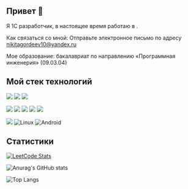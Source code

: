 ## Привет 👋
Я 1С разработчик, в настоящее время работаю в []().

Как связаться со мной: Отправьте электронное письмо по адресу [nikitagordeev10@yandex.ru](mailto:nikitagordeev10@yandex.ru)

Мое образование: бакалавриат по направлению «Программная инженерия» (09.03.04)

## Мой стек технологий

![](https://img.shields.io/badge/latex%20-%23008080.svg?&style=for-the-badge&logo=latex&logoColor=white)
![](https://img.shields.io/badge/figma%20-%23F24E1E.svg?&style=for-the-badge&logo=figma&logoColor=white)
![](https://img.shields.io/badge/adobe%20photoshop%20-%2331A8FF.svg?&style=for-the-badge&logo=adobe%20photoshop&logoColor=white)

![](https://img.shields.io/badge/git%20-%23F05033.svg?&style=for-the-badge&logo=git&logoColor=white)
![](https://img.shields.io/badge/Docker-316192?style=for-the-badge&logo=docker&logoColor=white)
![](https://img.shields.io/badge/PostgreSQL-316192?style=for-the-badge&logo=postgresql&logoColor=white)
![](https://img.shields.io/badge/python%20-%2314354C.svg?&style=for-the-badge&logo=python&logoColor=white)
![](https://img.shields.io/badge/java-%23ED8B00.svg?&style=for-the-badge&logo=java&logoColor=white)

![](https://img.shields.io/badge/Windows-0078D6?style=for-the-badge&logo=windows&logoColor=white)
![Linux](https://img.shields.io/badge/Linux-FCC624?style=for-the-badge&logo=linux&logoColor=black)
![Android](https://img.shields.io/badge/Android-3DDC84?style=for-the-badge&logo=android&logoColor=white)


## Статистики

[![LeetCode Stats](https://leetcode.card.workers.dev/nikitagordeev10?theme=dark&font=baloo&extension=null)](https://leetcode.com/u/nikitagordeev10/)

![Anurag's GitHub stats](https://github-readme-stats.vercel.app/api?username=nikitagordeev10&show_icons=true&theme=dark)

![Top Langs](https://github-readme-stats.vercel.app/api/top-langs/?username=nikitagordeev10&langs_count=15&theme=dark&layout=compact)

